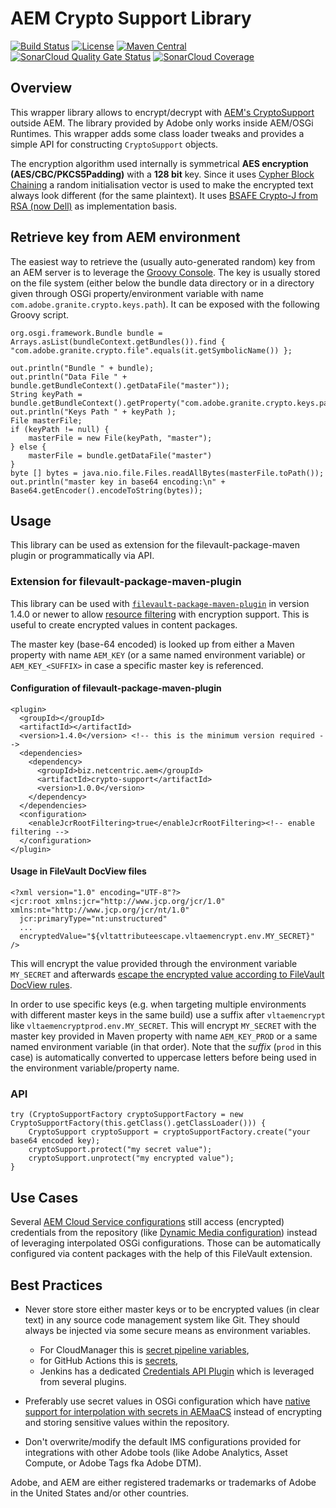 # AEM Crypto Support Library

[![Build Status](https://img.shields.io/github/actions/workflow/status/Netcentric/aem-crypto-support/maven.yml?branch=main)](https://github.com/Netcentric/aem-crypto-support/actions)
[![License](https://img.shields.io/badge/License-EPL%201.0-red.svg)](https://opensource.org/licenses/EPL-1.0)
[![Maven Central](https://img.shields.io/maven-central/v/biz.netcentric.aem/aem-crypto-support)](https://search.maven.org/artifact/biz.netcentric.aem/aem-crypto-support)
[![SonarCloud Quality Gate Status](https://sonarcloud.io/api/project_badges/measure?project=Netcentric_aem-crypto-support&metric=alert_status)](https://sonarcloud.io/summary/new_code?id=Netcentric_aem-crypto-support)
[![SonarCloud Coverage](https://sonarcloud.io/api/project_badges/measure?project=Netcentric_aem-crypto-support&metric=coverage)](https://sonarcloud.io/summary/new_code?id=Netcentric_aem-crypto-support)

## Overview

This wrapper library allows to encrypt/decrypt with [AEM's CryptoSupport][aem-cryptosupport] outside AEM. The library provided by Adobe
only works inside AEM/OSGi Runtimes. This wrapper adds some class loader tweaks and provides a simple API for constructing `CryptoSupport` objects.

The encryption algorithm used internally is symmetrical **AES encryption (AES/CBC/PKCS5Padding)** with a **128 bit** key. Since it uses [Cypher Block Chaining](https://en.wikipedia.org/wiki/Block_cipher_mode_of_operation#CBC) a random initialisation vector is used to make the encrypted text always look different (for the same plaintext). It uses [BSAFE Crypto-J from RSA (now Dell)][bsafe-wikipedia] as implementation basis.

## Retrieve key from AEM environment

The easiest way to retrieve the (usually auto-generated random) key from an AEM server is to leverage the [Groovy Console][groovyconsole]. The key is usually stored on the file system (either below the bundle data directory or in a directory given through OSGi property/environment variable with name `com.adobe.granite.crypto.keys.path`). It can be exposed with the following Groovy script.

```
org.osgi.framework.Bundle bundle = Arrays.asList(bundleContext.getBundles()).find { "com.adobe.granite.crypto.file".equals(it.getSymbolicName()) };

out.println("Bundle " + bundle);
out.println("Data File " + bundle.getBundleContext().getDataFile("master"));
String keyPath = bundle.getBundleContext().getProperty("com.adobe.granite.crypto.keys.path");
out.println("Keys Path " + keyPath );
File masterFile;
if (keyPath != null) {
    masterFile = new File(keyPath, "master");
} else {
    masterFile = bundle.getDataFile("master")
}
byte [] bytes = java.nio.file.Files.readAllBytes(masterFile.toPath());
out.println("master key in base64 encoding:\n" + Base64.getEncoder().encodeToString(bytes));
```

## Usage

This library can be used as extension for the filevault-package-maven plugin or programmatically via API.

### Extension for filevault-package-maven-plugin

This library can be used with [`filevault-package-maven-plugin`][filevault-package-maven-plugin] in version 1.4.0 or newer to allow [resource filtering][filevault-filtering] with encryption support. This is useful to create encrypted values in content packages.

The master key (base-64 encoded) is looked up from either a Maven property with name `AEM_KEY` (or a same named environment variable) or `AEM_KEY_<SUFFIX>` in case a specific master key is referenced.

#### Configuration of filevault-package-maven-plugin

```
<plugin>
  <groupId></groupId>
  <artifactId></artifactId>
  <version>1.4.0</version> <!-- this is the minimum version required -->
  <dependencies>
    <dependency>
      <groupId>biz.netcentric.aem</groupId>
      <artifactId>crypto-support</artifactId>
      <version>1.0.0</version>
    </dependency>
  </dependencies>
  <configuration>
    <enableJcrRootFiltering>true</enableJcrRootFiltering><!-- enable filtering -->
  </configuration>
</plugin>
```

#### Usage in FileVault DocView files

```
<?xml version="1.0" encoding="UTF-8"?>
<jcr:root xmlns:jcr="http://www.jcp.org/jcr/1.0" xmlns:nt="http://www.jcp.org/jcr/nt/1.0"
  jcr:primaryType="nt:unstructured"
  ...
  encryptedValue="${vltattributeescape.vltaemencrypt.env.MY_SECRET}" />
```

This will encrypt the value provided through the environment variable `MY_SECRET` and afterwards [escape the encrypted value according to FileVault DocView rules][filevault-escape].

In order to use specific keys (e.g. when targeting multiple environments with different master keys in the same build) use a suffix after `vltaemencrypt` like `vltaemencryptprod.env.MY_SECRET`.
This will encrypt `MY_SECRET` with the master key provided in Maven property with name `AEM_KEY_PROD` or a same named environment variable (in that order). Note that the *suffix* (`prod` in this case) is automatically converted to uppercase letters before being used in the environment variable/property name.

### API 

```
try (CryptoSupportFactory cryptoSupportFactory = new CryptoSupportFactory(this.getClass().getClassLoader())) {
    CryptoSupport cryptoSupport = cryptoSupportFactory.create("your base64 encoded key);
    cryptoSupport.protect("my secret value");
    cryptoSupport.unprotect("my encrypted value");
}
```

## Use Cases

Several [AEM Cloud Service configurations][aem-cloudservice-configs] still access (encrypted) credentials from the repository (like [Dynamic Media configuration][dynamic-media-aem-config]) instead of leveraging interpolated OSGi configurations.
Those can be automatically configured via content packages with the help of this FileVault extension.

## Best Practices

* Never store store either master keys or to be encrypted values (in clear text) in any source code management system like Git. They should always be injected via some secure means as environment variables.
    * For CloudManager this is [secret pipeline variables][cloudmanager-pipelinevars], 
    * for GitHub Actions this is [secrets][gha-secrets],
    * Jenkins has a dedicated [Credentials API Plugin][jenkins-credentials-plugin] which is leveraged from several plugins.

* Preferably use secret values in OSGi configuration which have [native support for interpolation with secrets in AEMaaCS](https://experienceleague.adobe.com/en/docs/experience-manager-cloud-service/content/implementing/deploying/configuring-osgi#when-to-use-secret-environment-specific-configuration-values) instead of encrypting and storing sensitive values within the repository.

* Don't overwrite/modify the default IMS configurations provided for integrations with other Adobe tools (like Adobe Analytics, Asset Compute, or Adobe Tags fka Adobe DTM).

Adobe, and AEM are either registered trademarks or trademarks of Adobe in
the United States and/or other countries.

[bsafe-wikipedia]: https://en.wikipedia.org/wiki/BSAFE
[aem-cryptosupport]: https://developer.adobe.com/experience-manager/reference-materials/6-5/javadoc/com/adobe/granite/crypto/CryptoSupport.html
[groovyconsole]: https://github.com/orbinson/aem-groovy-console
[filevault-package-maven-plugin]: https://jackrabbit.apache.org/filevault-package-maven-plugin/index.html
[filevault-filtering]: https://jackrabbit.apache.org/filevault-package-maven-plugin/filtering.html#Filtering_Extensions
[filevault-escape]: https://jackrabbit.apache.org/filevault/docview.html#Escaping]
[cloudmanager-pipelinevars]: https://experienceleague.adobe.com/en/docs/experience-manager-cloud-service/content/implementing/using-cloud-manager/cicd-pipelines/pipeline-variables
[gha-secrets]: https://docs.github.com/en/actions/security-for-github-actions/security-guides/using-secrets-in-github-actions
[jenkins-credentials-plugin]: https://github.com/jenkinsci/credentials-plugin/tree/master/docs
[dynamic-media-aem-config]: https://experienceleague.adobe.com/en/docs/experience-manager-cloud-service/content/assets/dynamicmedia/config-dm#configuring-dynamic-media-cloud-services
[aem-cloudservice-configs]: https://experienceleague.adobe.com/en/docs/experience-manager-65/content/implementing/developing/extending-aem/extending-cloud-services/extending-cloud-config

